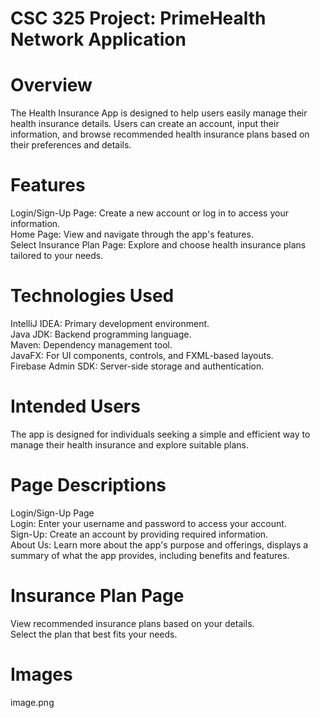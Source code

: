 # CSC 325 Project: PrimeHealth Network Application

# Overview
The Health Insurance App is designed to help users easily manage their health insurance details. Users can create an account, input their information, and browse recommended health insurance plans based on their preferences and details.

# Features
Login/Sign-Up Page: Create a new account or log in to access your information. <br>
Home Page: View and navigate through the app's features. <br>
Select Insurance Plan Page: Explore and choose health insurance plans tailored to your needs. <br>
# Technologies Used
IntelliJ IDEA: Primary development environment. <br>
Java JDK: Backend programming language. <br>
Maven: Dependency management tool. <br>
JavaFX: For UI components, controls, and FXML-based layouts. <br>
Firebase Admin SDK: Server-side storage and authentication. <br>
# Intended Users
The app is designed for individuals seeking a simple and efficient way to manage their health insurance and explore suitable plans.
# Page Descriptions
Login/Sign-Up Page <br>
Login: Enter your username and password to access your account. <br>
Sign-Up: Create an account by providing required information. <br>
About Us: Learn more about the app's purpose and offerings, displays a summary of what the app provides, including benefits and features.

# Insurance Plan Page
View recommended insurance plans based on your details. <br>
Select the plan that best fits your needs.

# Images
image.png
